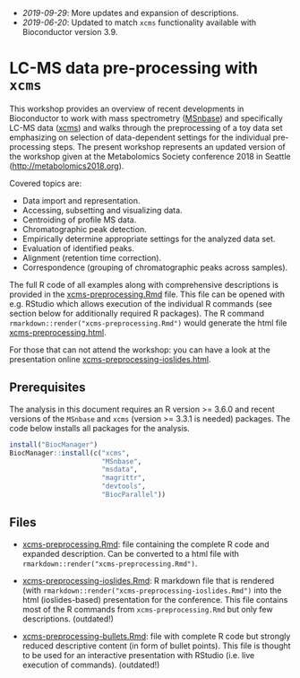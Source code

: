 - *2019-09-29*: More updates and expansion of descriptions.
- *2019-06-20*: Updated to match `xcms` functionality available with
Bioconductor version 3.9.

# LC-MS data pre-processing with `xcms`

This workshop provides an overview of recent developments in Bioconductor to
work with mass spectrometry ([MSnbase](https://github.com/lgatto/MSnbase)) and
specifically LC-MS data ([xcms](https://github.com/sneumann/xcms)) and walks
through the preprocessing of a toy data set emphasizing on selection of
data-dependent settings for the individual pre-processing steps. The present
workshop represents an updated version of the workshop given at the Metabolomics
Society conference 2018 in Seattle (http://metabolomics2018.org).

Covered topics are:
- Data import and representation.
- Accessing, subsetting and visualizing data.
- Centroiding of profile MS data.
- Chromatographic peak detection.
- Empirically determine appropriate settings for the analyzed data set.
- Evaluation of identified peaks.
- Alignment (retention time correction).
- Correspondence (grouping of chromatographic peaks across samples).

The full R code of all examples along with comprehensive descriptions is
provided in the [xcms-preprocessing.Rmd](./xcms-preprocessing.Rmd) file. This
file can be opened with e.g. RStudio which allows execution of the individual R
commands (see section below for additionally required R packages). The R command
`rmarkdown::render("xcms-preprocessing.Rmd")` would generate the html file
[xcms-preprocessing.html](https://jorainer.github.io/metabolomics2018/xcms-preprocessing.html).

For those that can not attend the workshop: you can have a look at the
presentation online [xcms-preprocessing-ioslides.html](https://jorainer.github.io/metabolomics2018/xcms-preprocessing-ioslides.html).


## Prerequisites

The analysis in this document requires an R version >= 3.6.0 and recent versions
of the `MSnbase` and `xcms` (version >= 3.3.1 is needed) packages. The code
below installs all packages for the analysis.

```r
install("BiocManager")
BiocManager::install(c("xcms",
                       "MSnbase",
                       "msdata",
                       "magrittr",
                       "devtools",
                       "BiocParallel"))
```


## Files

- [xcms-preprocessing.Rmd](./xcms-preprocessing.Rmd): file containing the
  complete R code and expanded description. Can be converted to a html file with
  `rmarkdown::render("xcms-preprocessing.Rmd")`.

- [xcms-preprocessing-ioslides.Rmd](./xcms-preprocessing-ioslides.Rmd): R
  markdown file that is rendered (with
  `rmarkdown::render("xcms-preprocessing-ioslides.Rmd")` into the html
  (ioslides-based) presentation for the conference. This file contains most of
  the R commands from `xcms-preprocessing.Rmd` but only few descriptions. (outdated!)

- [xcms-preprocessing-bullets.Rmd](./xcms-preprocessing-bullets.Rmd): file with
  complete R code but strongly reduced descriptive content (in form of bullet
  points). This file is thought to be used for an interactive presentation with
  RStudio (i.e. live execution of commands). (outdated!)
  
